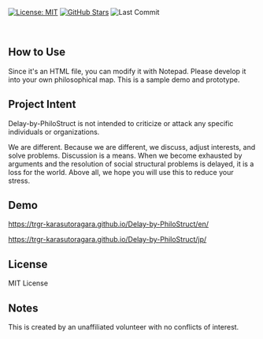 [![License: MIT](https://img.shields.io/github/license/trgr-karasutoragara/zen-structure-4-u)](LICENSE)
[![GitHub Stars](https://img.shields.io/github/stars/trgr-karasutoragara/zen-structure-4-u?style=social)](https://github.com/trgr-karasutoragara/zen-structure-4-u/stargazers)
![Last Commit](https://img.shields.io/github/last-commit/trgr-karasutoragara/zen-structure-4-u)


<br>


## How to Use
Since it's an HTML file, you can modify it with Notepad. Please develop it into your own philosophical map. This is a sample demo and prototype.

## Project Intent
Delay-by-PhiloStruct is not intended to criticize or attack any specific individuals or organizations.

We are different. Because we are different, we discuss, adjust interests, and solve problems. Discussion is a means. When we become exhausted by arguments and the resolution of social structural problems is delayed, it is a loss for the world. Above all, we hope you will use this to reduce your stress.

## Demo
https://trgr-karasutoragara.github.io/Delay-by-PhiloStruct/en/

https://trgr-karasutoragara.github.io/Delay-by-PhiloStruct/jp/

## License
MIT License

## Notes
This is created by an unaffiliated volunteer with no conflicts of interest.
